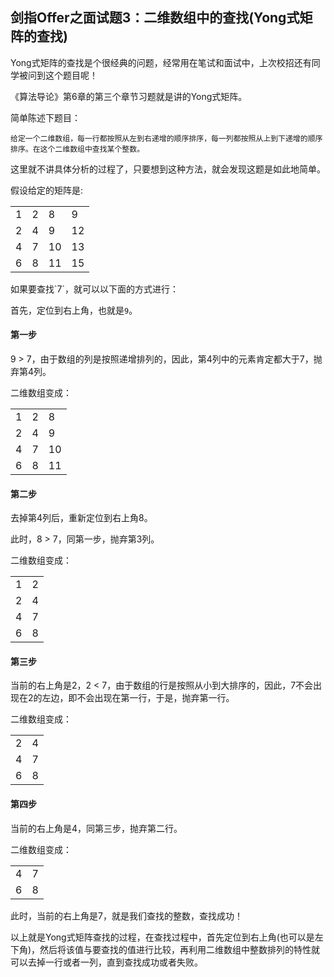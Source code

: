 ## 剑指Offer之面试题3：二维数组中的查找(Yong式矩阵的查找)

Yong式矩阵的查找是个很经典的问题，经常用在笔试和面试中，上次校招还有同学被问到这个题目呢！

《算法导论》第6章的第三个章节习题就是讲的Yong式矩阵。

简单陈述下题目：
```
给定一个二维数组，每一行都按照从左到右递增的顺序排序，每一列都按照从上到下递增的顺序排序。在这个二维数组中查找某个整数。
```

这里就不讲具体分析的过程了，只要想到这种方法，就会发现这题是如此地简单。

假设给定的矩阵是:
<table>
<tr>
	<td>1</td>
	<td>2</td>
	<td>8</td>
	<td>9</td>
</tr>
<tr>
	<td>2</td>
	<td>4</td>
	<td>9</td>
	<td>12</td>
</tr>
<tr>
	<td>4</td>
	<td>7</td>
	<td>10</td>
	<td>13</td>
</tr>
<tr>
	<td>6</td>
	<td>8</td>
	<td>11</td>
	<td>15</td>
</tr>
</table>
如果要查找`7`，就可以以下面的方式进行：

首先，定位到右上角，也就是`9`。

#### 第一步

9 > 7，由于数组的列是按照递增排列的，因此，第4列中的元素肯定都大于7，抛弃第4列。

二维数组变成：
<table>
<tr>
	<td>1</td>
	<td>2</td>
	<td>8</td>
</tr>
<tr>
	<td>2</td>
	<td>4</td>
	<td>9</td>
</tr>
<tr>
	<td>4</td>
	<td>7</td>
	<td>10</td>
</tr>
<tr>
	<td>6</td>
	<td>8</td>
	<td>11</td>
</tr>
</table>

#### 第二步

去掉第4列后，重新定位到右上角8。

此时，8 > 7，同第一步，抛弃第3列。

二维数组变成：
<table>
<tr>
	<td>1</td>
	<td>2</td>
</tr>
<tr>
	<td>2</td>
	<td>4</td>
</tr>
<tr>
	<td>4</td>
	<td>7</td>
</tr>
<tr>
	<td>6</td>
	<td>8</td>
</tr>
</table>

#### 第三步

当前的右上角是2，2 < 7，由于数组的行是按照从小到大排序的，因此，7不会出现在2的左边，即不会出现在第一行，于是，抛弃第一行。

二维数组变成：
<table>
<tr>
	<td>2</td>
	<td>4</td>
</tr>
<tr>
	<td>4</td>
	<td>7</td>
</tr>
<tr>
	<td>6</td>
	<td>8</td>
</tr>
</table>

#### 第四步

当前的右上角是4，同第三步，抛弃第二行。

二维数组变成：
<table>
<tr>
	<td>4</td>
	<td>7</td>
</tr>
<tr>
	<td>6</td>
	<td>8</td>
</tr>
</table>

此时，当前的右上角是7，就是我们查找的整数，查找成功！

以上就是Yong式矩阵查找的过程，在查找过程中，首先定位到右上角(也可以是左下角)，然后将该值与要查找的值进行比较，再利用二维数组中整数排列的特性就可以去掉一行或者一列，直到查找成功或者失败。
